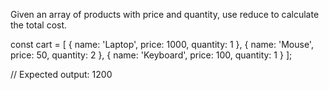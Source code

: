 Given an array of products with price and quantity, use reduce to calculate the total cost.

const cart = [
{ name: 'Laptop', price: 1000, quantity: 1 },
{ name: 'Mouse', price: 50, quantity: 2 },
{ name: 'Keyboard', price: 100, quantity: 1 }
];

// Expected output: 1200
